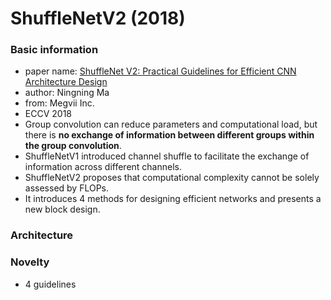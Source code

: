 # ShuffleNetV2 (2018)
### Basic information
- paper name: [ShuffleNet V2: Practical Guidelines for Efficient CNN Architecture Design](https://arxiv.org/abs/1807.11164)
- author: Ningning Ma
- from: Megvii Inc.
- ECCV 2018
- Group convolution can reduce parameters and computational load, but there is **no exchange of information between different groups within the group convolution**.
- ShuffleNetV1 introduced channel shuffle to facilitate the exchange of information across different channels.
- ShuffleNetV2 proposes that computational complexity cannot be solely assessed by FLOPs.
- It introduces 4 methods for designing efficient networks and presents a new block design.

### Architecture

### Novelty
- 4 guidelines
